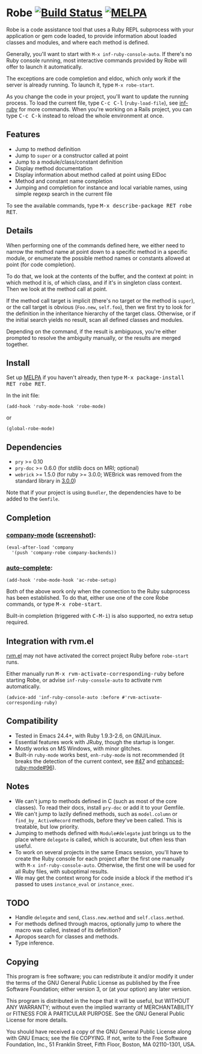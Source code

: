 # Robe [![Build Status](https://travis-ci.org/dgutov/robe.png?branch=master)](https://travis-ci.org/dgutov/robe) [![MELPA](http://melpa.org/packages/robe-badge.svg)](http://melpa.org/#/robe)

Robe is a code assistance tool that uses a Ruby REPL subprocess with
your application or gem code loaded, to provide information about
loaded classes and modules, and where each method is defined.

Generally, you'll want to start with `M-x inf-ruby-console-auto`.
If there's no Ruby console running, most interactive commands provided
by Robe will offer to launch it automatically.

The exceptions are code completion and eldoc, which only work if the
server is already running. To launch it, type `M-x robe-start`.

As you change the code in your project, you'll want to update the
running process. To load the current file, type <kbd>C-c C-l</kbd>
(`ruby-load-file`), see [inf-ruby](https://github.com/nonsequitur/inf-ruby/)
for more commands. When you're working on a Rails project, you can
type <kbd>C-c C-k</kbd> instead to reload the whole environment at once.

## Features

* Jump to method definition
* Jump to `super` or a constructor called at point
* Jump to a module/class/constant definition
* Display method documentation
* Display information about method called at point using ElDoc
* Method and constant name completion
* Jumping and completion for instance and local variable names, using
  simple regexp search in the current file

To see the available commands, type <kbd>M-x describe-package RET robe RET</kbd>.

## Details

When performing one of the commands defined here, we either need to
narrow the method name at point down to a specific method in a specific
module, or enumerate the possible method names or constants allowed at
point (for code completion).

To do that, we look at the contents of the buffer, and the context at
point: in which method it is, of which class, and if it's in singleton
class context. Then we look at the method call at point.

If the method call target is implicit (there's no target or the method
is `super`), or the call target is obvious (`Foo.new`, `self.foo`),
then we first try to look for the definition in the inheritance
hierarchy of the target class. Otherwise, or if the initial search
yields no result, scan all defined classes and modules.

Depending on the command, if the result is ambiguous, you're either
prompted to resolve the ambiguity manually, or the results are merged
together.

## Install

Set up [MELPA](http://melpa.milkbox.net/#installing) if you haven't already,
then type <kbd>M-x package-install RET robe RET</kbd>.

In the init file:

```emacs
(add-hook 'ruby-mode-hook 'robe-mode)
```

or

```emacs
(global-robe-mode)
```

## Dependencies

* `pry` >= 0.10
* `pry-doc` >= 0.6.0 (for stdlib docs on MRI; optional)
* `webrick` >= 1.5.0 (for ruby >= 3.0.0; WEBrick was removed from the standard library in [3.0.0](https://rubyreferences.github.io/rubychanges/3.0.html#libraries-excluded-from-the-standard-library))

Note that if your project is using `Bundler`, the dependencies have to be added to the `Gemfile`.

## Completion

### [company-mode](http://company-mode.github.com/) ([screenshot](screenshots/company-robe.png)):

```emacs
(eval-after-load 'company
  '(push 'company-robe company-backends))
```

### [auto-complete](https://github.com/auto-complete/auto-complete):

```emacs
(add-hook 'robe-mode-hook 'ac-robe-setup)
```

Both of the above work only when the connection to the Ruby subprocess has
been established. To do that, either use one of the core Robe commands, or
type <kbd>M-x robe-start</kbd>.

Built-in completion (triggered with <kbd>C-M-i</kbd>) is also supported,
no extra setup required.

## Integration with rvm.el

[rvm.el](https://github.com/senny/rvm.el) may not have activated the
correct project Ruby before `robe-start` runs.

Either manually run <kbd>M-x rvm-activate-corresponding-ruby</kbd>
before starting Robe, or advise `inf-ruby-console-auto` to activate
rvm automatically.

```emacs
(advice-add 'inf-ruby-console-auto :before #'rvm-activate-corresponding-ruby)
```

## Compatibility

* Tested in Emacs 24.4+, with Ruby 1.9.3-2.6, on GNU/Linux.
* Essential features work with JRuby, though the startup is longer.
* Mostly works on MS Windows, with minor glitches.
* Built-in `ruby-mode` works best, `enh-ruby-mode` is not recommended
  (it breaks the detection of the current context, see
  [#47](https://github.com/dgutov/robe/issues/47) and
  [enhanced-ruby-mode#96](https://github.com/zenspider/enhanced-ruby-mode/issues/96)).

## Notes

* We can't jump to methods defined in C (such as most of the core classes).
  To read their docs, install `pry-doc` or add it to your Gemfile.
* We can't jump to lazily defined methods, such as `model.column` or `find_by_`
  `ActiveRecord` methods, before they've been called. This is treatable, but low
  priority.
* Jumping to methods defined with `Module#delegate` just brings us to the place
  where `delegate` is called, which is accurate, but often less than useful.
* To work on several projects in the same Emacs session, you'll have
  to create the Ruby console for each project after the first one
  manually with `M-x inf-ruby-console-auto`. Otherwise, the first one
  will be used for all Ruby files, with suboptimal results.
* We may get the context wrong for code inside a block if the method
  it's passed to uses `instance_eval` or `instance_exec`.

## TODO

* Handle `delegate` and `send`, `Class.new.method` and `self.class.method`.
* For methods defined through macros, optionally jump to where the macro was
  called, instead of its definition?
* Apropos search for classes and methods.
* Type inference.

## Copying

This program is free software; you can redistribute it and/or modify
it under the terms of the GNU General Public License as published by
the Free Software Foundation; either version 3, or (at your option)
any later version.

This program is distributed in the hope that it will be useful,
but WITHOUT ANY WARRANTY; without even the implied warranty of
MERCHANTABILITY or FITNESS FOR A PARTICULAR PURPOSE.  See the
GNU General Public License for more details.

You should have received a copy of the GNU General Public License
along with GNU Emacs; see the file COPYING.  If not, write to the
Free Software Foundation, Inc., 51 Franklin Street, Fifth Floor,
Boston, MA 02110-1301, USA.
